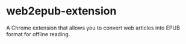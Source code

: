 # web2epub-extension
A Chrome extension that allows you to convert web articles into EPUB format for offline reading.
